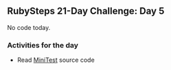 ## RubySteps 21-Day Challenge: Day 5

No code today.

### Activities for the day
* Read [MiniTest](https://github.com/seattlerb/minitest) source code
